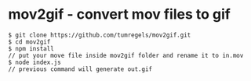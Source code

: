 # mov2gif - convert mov files to gif

    $ git clone https://github.com/tumregels/mov2gif.git
    $ cd mov2gif
    $ npm install
    // put your move file inside mov2gif folder and rename it to in.mov
    $ node index.js
    // previous command will generate out.gif